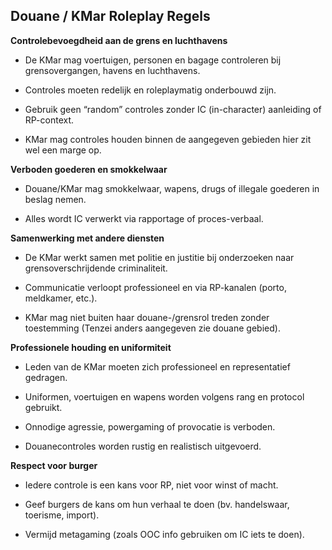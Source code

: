 ## **Douane / KMar Roleplay Regels**

**Controlebevoegdheid aan de grens en luchthavens**

- De KMar mag voertuigen, personen en bagage controleren bij grensovergangen, havens en luchthavens.

- Controles moeten redelijk en roleplaymatig onderbouwd zijn.

- Gebruik geen “random” controles zonder IC (in-character) aanleiding of RP-context.

- KMar mag controles houden binnen de aangegeven gebieden hier zit wel een marge op.

**Verboden goederen en smokkelwaar**

- Douane/KMar mag smokkelwaar, wapens, drugs of illegale goederen in beslag nemen.

- Alles wordt IC verwerkt via rapportage of proces-verbaal.

**Samenwerking met andere diensten**

- De KMar werkt samen met politie en justitie bij onderzoeken naar grensoverschrijdende criminaliteit.

- Communicatie verloopt professioneel en via RP-kanalen (porto, meldkamer, etc.).

- KMar mag niet buiten haar douane-/grensrol treden zonder toestemming (Tenzei anders aangegeven zie douane gebied).

**Professionele houding en uniformiteit**

- Leden van de KMar moeten zich professioneel en representatief gedragen.

- Uniformen, voertuigen en wapens worden volgens rang en protocol gebruikt.

- Onnodige agressie, powergaming of provocatie is verboden.

- Douanecontroles worden rustig en realistisch uitgevoerd.

**Respect voor burger**

- Iedere controle is een kans voor RP, niet voor winst of macht.

- Geef burgers de kans om hun verhaal te doen (bv. handelswaar, toerisme, import).

- Vermijd metagaming (zoals OOC info gebruiken om IC iets te doen).
